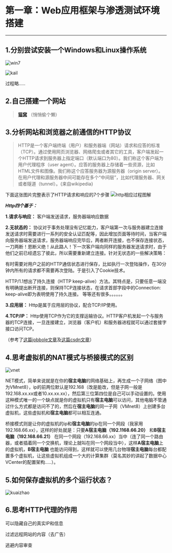 # **第一章：Web应用框架与渗透测试环境搭建**
****

## 1.分别尝试安装一个Windows和Linux操作系统

![win7](http://wx4.sinaimg.cn/mw690/c4428b0bgy1g0wsr2y9w6j211y0lcka4.jpg)

![kail](http://wx2.sinaimg.cn/mw690/c4428b0bgy1g0wsr251ysj21hc0u01kx.jpg)

过程略.....

## 2.自己搭建一个网站

>**[猫窝](http://blog.yejiah.com)**
（悄悄偷个懒）

## 3.分析网站和浏览器之前通信的HTTP协议

>HTTP是一个客户端终端（用户）和服务器端（网站）请求和应答的标准（TCP）。通过使用网页浏览器、网络爬虫或者其它的工具，客户端发起一个HTTP请求到服务器上指定端口（默认端口为80）。我们称这个客户端为用户代理程序（user agent）。应答的服务器上存储着一些资源，比如HTML文件和图像。我们称这个应答服务器为源服务器（origin server）。在用户代理和源服务器中间可能存在多个“中间层”，比如代理服务器、网关或者隧道（tunnel）。{来自wikipedia}

下面这张图片完整表示了HTTP请求和响应的7个步骤
![http相应过程图解](http://wx4.sinaimg.cn/mw690/c4428b0bgy1g0wtvd6tsjj20eo0i3dgf.jpg)

***Http四个基于：***

  **1.请求与响应：** 客户端发送请求，服务器端响应数据

**2.无状态的：** 协议对于事务处理没有记忆能力，客户端第一次与服务器建立连接发送请求时需要进行一系列的安全认证匹配等，因此增加页面等待时间，当客户端向服务器端发送请求，服务器端响应完毕后，两者断开连接，也不保存连接状态，一刀两断！恩断义绝！从此路人！下一次客户端向同样的服务器发送请求时，由于他们之前已经遗忘了彼此，所以需要重新建立连接。针对无状态的一些解决策略：

有时需要对用户之前的HTTP通信状态进行保存，比如执行一次登陆操作，在30分钟内所有的请求都不需要再次登陆。于是引入了Cookie技术。

HTTP/1.1想出了持久连接（HTTP keep-alive）方法。其特点是，只要任意一端没有明确提出断开连接，则保持TCP连接状态，在请求首部字段中的Connection: keep-alive即为表明使用了持久连接。
等等还有很多。。。。。。

**3.应用层：** Http是属于应用层的协议，配合TCP/IP使用。

**4.TCP/IP：** Http使用TCP作为它的支撑运输协议。HTTP客户机发起一个与服务器的TCP连接，一旦连接建立，浏览器（客户机）和服务器进程就可以通过套接字接口访问TCP。



（参考了[这篇jobbole文章](http://android.jobbole.com/85218/)及[这篇csdn文章](https://blog.csdn.net/yezitoo/article/details/78193794)）

## 4.思考虚拟机的NAT模式与桥接模式的区别

![vnet](http://wx3.sinaimg.cn/mw690/c4428b0bgy1g0wungsuk4j20ge0ep0t3.jpg)

NET模式，简单来说就是在你的**宿主电脑**的网络基础上，再生成一个子网络（图中为VMnet8），ip的前两位默认是192.168（改是能改，但是子网一般是192.168.xx.xx或者10.xx.xx.xx），然后第三位第四位是自己可以手动设置的。使用这种模式唯一的一个缺点就是你的虚拟机只有**宿主电脑**可以访问，其他电脑不管通过什么方式都是访问不了的，然后在**宿主电脑**的同一子网（VMnet8）上创建多台虚拟机，这些虚拟机和**宿主电脑**都可以相互连通。

桥接模式则是让你的虚拟机的ip和**宿主电脑**的ip在同一个网段（我家用192.168.66.xx），这样的好处就是：只要**A宿主电脑（192.1168.66.20）** 和**B宿主电脑（192.168.66.21）** 在同一个网段（192.168.66.xx）当中（连了同一个路由器，或者插着同一个交换机，理论上就叫在同一个网段当中），这样**A宿主电脑**上的虚拟机，**B宿主电脑** 也能访问得到，这样就可以使用几台物理**宿主电脑**每台都配置多个虚拟机，让这些虚拟机组成一个大的计算集群（莫名其妙的讲起了数据中心VCenter的配置架构.....）。

## 5.如何保存虚拟机的多个运行状态？

![kuaizhao](http://wx1.sinaimg.cn/mw690/c4428b0bgy1g0wv6x1siaj20o90jidg0.jpg)

## 6.思考HTTP代理的作用
可以隐藏自己的真实IP和信息

过滤远程网站的内容（去广告）

逃避内容审查
